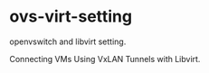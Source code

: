 # ovs-virt-setting
openvswitch and libvirt setting.

Connecting VMs Using VxLAN Tunnels with Libvirt.
